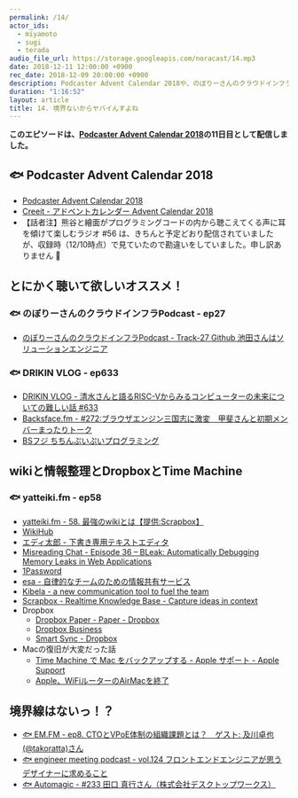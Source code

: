 ```yaml
---
permalink: /14/
actor_ids:
  - miyamoto
  - sugi
  - terada
audio_file_url: https://storage.googleapis.com/noracast/14.mp3
date: 2018-12-11 12:00:00 +0900
rec_date: 2018-12-09 20:00:00 +0900
description: Podcaster Advent Calendar 2018や、のぼりーさんのクラウドインフラPodcastのGitHub回、DRIKIN VLOGの清水亮さん回を強くオススメしたり、Wikiとかメモの話、Dropbox Paper や esa、Kibelaなどの使い方、フロー情報とストック情報への移行が難しい話、Macの移行ツールからの復元が大変だった話、肩書問題、などについて話しました。
duration: "1:16:52"
layout: article
title: 14. 境界ないからヤバイんすよね
---
```



**このエピソードは、[Podcaster Advent Calendar 2018](https://adventar.org/calendars/3068)の11日目として配信しました。**

## 🐟 Podcaster Advent Calendar 2018

- [Podcaster Advent Calendar 2018](https://adventar.org/calendars/3068)
- [Creeit - アドベントカレンダー Advent Calendar 2018](https://crieit.net/advent-calendars/2018/crieit)
- 【話者注】熊谷と繪面がプログラミングコードの内から聴こえてくる声に耳を傾けて楽しむラジオ #56 は、きちんと予定どおり配信されていましたが、収録時（12/10時点）で見ていたので勘違いをしていました。申し訳ありません 🙇

## とにかく聴いて欲しいオススメ！

### 🐟 のぼりーさんのクラウドインフラPodcast - ep27

- [のぼりーさんのクラウドインフラPodcast - Track-27 Github 池田さんはソリューションエンジニア](https://cloudinfra.audio/track27-6c78e0634c2a)

### 🐟 DRIKIN VLOG - ep633

- [DRIKIN VLOG - 清水さんと語るRISC-Vからみるコンピューターの未来についての難しい話 #633](https://www.youtube.com/watch?v=sZs8XbbT2kA)
- [Backsface.fm - #272:ブラウザエンジン三国志に激変　甲斐さんと初期メンバーまったりトーク](http://backspace.fm/episode/272/)
- [BSフジ ちちんぷいぷいプログラミング](https://www.puipro.com/)


## wikiと情報整理とDropboxとTime Machine

### 🐟 yatteiki.fm - ep58

- [yatteiki.fm - 58. 最強のwikiとは【提供:Scrapbox】](https://yatteiki.fm/episode/58)
- [WikiHub](https://wikihub.io/)
- [エディ太郎 - 下書き専用テキストエディタ](https://editaro.com/)
- [Misreading Chat - Episode 36 – BLeak: Automatically Debugging Memory Leaks in Web Applications](https://misreading.chat/2018/10/22/episode-36-bleak-automatically-debugging-memory-leaks-in-web-applications/)
- [1Password](https://1password.com/)
- [esa - 自律的なチームのための情報共有サービス](https://esa.io/)
- [Kibela - a new communication tool to fuel the team](https://kibe.la/ja)
- [Scrapbox - Realtime Knowledge Base - Capture ideas in context](https://scrapbox.io/)
- Dropbox
  - [Dropbox Paper - Paper - Dropbox](https://www.dropbox.com/paper)
  - [Dropbox Business](https://www.dropbox.com/ja/business)
  - [Smart Sync - Dropbox](https://www.dropbox.com/smartsync)
- Macの復旧が大変だった話
  - [Time Machine で Mac をバックアップする - Apple サポート - Apple Support](https://support.apple.com/ja-jp/HT201250)
  - [Apple、WiFiルーターのAirMacを終了](http://www.itmedia.co.jp/news/articles/1804/27/news070.html)

## 境界線はないっ！？

- [🐟 EM.FM - ep8. CTOとVPoE体制の組織課題とは？　ゲスト: 及川卓也(@takoratta)さん](https://anchor.fm/em-fm/episodes/ep8--CTOVPoE--takoratta-e2kko3)
- [🐟 engineer meeting podcast - vol.124 フロントエンドエンジニアが思うデザイナーに求めること](https://soundcloud.com/engineer-meeting/vol124)
- [🐟 Automagic - #233 田口 真行さん（株式会社デスクトップワークス）](https://automagic.fm/post/180532082565/webdirection)
